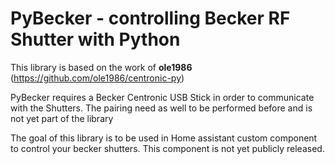PyBecker - controlling Becker RF Shutter with Python
====================================================

This library is based on the work of **ole1986** (https://github.com/ole1986/centronic-py)

PyBecker requires a Becker Centronic USB Stick in order to communicate with the Shutters.
The pairing need as well to be performed before and is not yet part of the library


The goal of this library is to be used in Home assistant custom component to control your becker shutters.
This component is not yet publicly released.